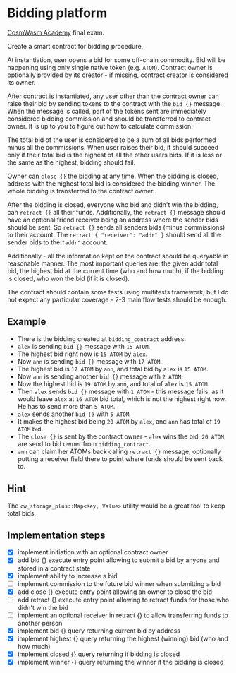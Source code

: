 # Bidding platform

[CosmWasm Academy](https://academy.cosmwasm.com/) final exam.

Create a smart contract for bidding procedure.

At instantiation, user opens a bid for some off-chain commodity. Bid will be happening using only single native token (e.g. `ATOM`). Contract owner is optionally provided by its creator - if missing, contract creator is considered its owner.

After contract is instantiated, any user other than the contract owner can raise their bid by sending tokens to the contract with the `bid {}` message. When the message is called, part of the tokens sent are immediately considered
bidding commission and should be transferred to contract owner. It is up to you to figure out how to calculate commission.

The total bid of the user is considered to be a sum of all bids performed minus all the commissions. When user raises their bid, it should succeed only if their total bid is the highest of all the other users bids. If it is less or the same as
the highest, bidding should fail.

Owner can `close {}` the bidding at any time. When the bidding is closed, address with the highest total bid is considered the bidding winner. The whole bidding is transferred to the contract owner.

After the bidding is closed, everyone who bid and didn't win the bidding, can `retract {}` all their funds. Additionally, the `retract {}` message should have an optional friend receiver being an address where the sender bids should be sent. So `retract {}` sends all senders bids (minus commissions) to their account. The `retract { "receiver": "addr" }` should send all the sender bids to the `"addr"` account.

Additionally - all the information kept on the contract should be queryable in reasonable manner. The most important queries are: the given addr total bid, the highest bid at the current time (who and how much), if the bidding is closed, who won the bid (if it is closed).

The contract should contain some tests using multitests framework, but I do not expect any particular coverage - 2-3 main flow tests should be enough.

## Example

- There is the bidding created at `bidding_contract` address.
- `alex` is sending `bid {}` message with `15 ATOM`.
- The highest bid right now is `15 ATOM` by `alex`.
- Now `ann` is sending `bid {}` message with `17 ATOM`.
- The highest bid is `17 ATOM` by `ann`, and total bid by `alex` is `15 ATOM`.
- Now `ann` is sending another `bid {}` message with `2 ATOM`.
- Now the highest bid is `19 ATOM` by `ann`, and total of `alex` is `15 ATOM`.
- Then `alex` sends `bid {}` message with `1 ATOM` - this message fails, as it would leave `alex` at `16 ATOM` bid total, which is not the highest right now. He has to send more than `5 ATOM`.
- `alex` sends another `bid {}` with `5 ATOM`.
- It makes the highest bid being `20 ATOM` by `alex`, and `ann` has total of `19 ATOM` bid.
- The `close {}` is sent by the contract owner - `alex` wins the bid, `20 ATOM` are send to bid owner from `bidding_contract`.
- `ann` can claim her ATOMs back calling `retract {}` message, optionally putting a receiver field there to point where funds should be sent back to.

## Hint

The `cw_storage_plus::Map<Key, Value>` utility would be a great tool to keep total bids.

## Implementation steps

- [x] implement initiation with an optional contract owner
- [x] add bid {} execute entry point allowing to submit a bid by anyone and stored in a contract state
- [x] implement ability to increase a bid
- [ ] implement commission to the future bid winner when submitting a bid
- [x] add close {} execute entry point allowing an owner to close the bid
- [ ] add retract {} execute entry point allowing to retract funds for those who didn't win the bid
- [ ] implement an optional receiver in retract {} to allow transferring funds to another person
- [x] implement bid {} query returning current bid by address
- [x] implement highest {} query returning the highest (winning) bid (who and how much)
- [x] implement closed {} query returning if bidding is closed
- [x] implement winner {} query returning the winner if the bidding is closed